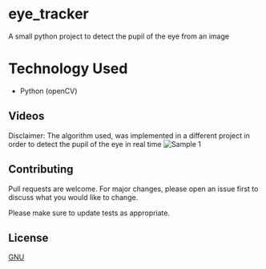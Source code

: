 # eye_tracker

A small python project to detect the pupil of the eye from an image

# Technology Used
- Python (openCV)

## Videos

Disclaimer: The algorithm used, was implemented in a different project in order to detect the pupil of the eye in real time
![Sample 1](https://github.com/MattZafeiriou/)

## Contributing

Pull requests are welcome. For major changes, please open an issue first
to discuss what you would like to change.

Please make sure to update tests as appropriate.

## License

[GNU](https://github.com/MattZafeiriou/eye_tracker/blob/main/LICENSE)
